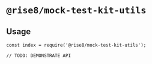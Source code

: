 # `@rise8/mock-test-kit-utils`

## Usage

```
const index = require('@rise8/mock-test-kit-utils');

// TODO: DEMONSTRATE API
```
